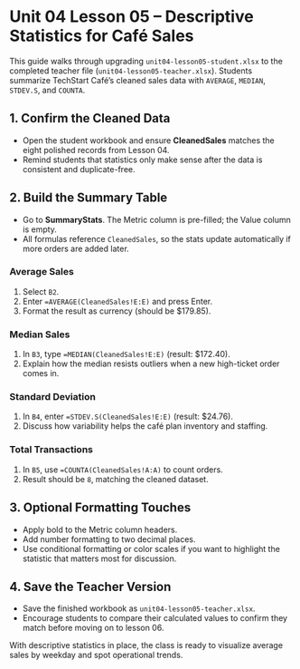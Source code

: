 # Unit 04 Lesson 05 – Descriptive Statistics for Café Sales

This guide walks through upgrading `unit04-lesson05-student.xlsx` to the completed teacher file (`unit04-lesson05-teacher.xlsx`). Students summarize TechStart Café’s cleaned sales data with `AVERAGE`, `MEDIAN`, `STDEV.S`, and `COUNTA`.

## 1. Confirm the Cleaned Data

- Open the student workbook and ensure **CleanedSales** matches the eight polished records from Lesson 04.
- Remind students that statistics only make sense after the data is consistent and duplicate-free.

## 2. Build the Summary Table

- Go to **SummaryStats**. The Metric column is pre-filled; the Value column is empty.
- All formulas reference `CleanedSales`, so the stats update automatically if more orders are added later.

### Average Sales

1. Select `B2`.
2. Enter `=AVERAGE(CleanedSales!E:E)` and press Enter.
3. Format the result as currency (should be \$179.85).

### Median Sales

1. In `B3`, type `=MEDIAN(CleanedSales!E:E)` (result: \$172.40).
2. Explain how the median resists outliers when a new high-ticket order comes in.

### Standard Deviation

1. In `B4`, enter `=STDEV.S(CleanedSales!E:E)` (result: \$24.76).
2. Discuss how variability helps the café plan inventory and staffing.

### Total Transactions

1. In `B5`, use `=COUNTA(CleanedSales!A:A)` to count orders.
2. Result should be `8`, matching the cleaned dataset.

## 3. Optional Formatting Touches

- Apply bold to the Metric column headers.
- Add number formatting to two decimal places.
- Use conditional formatting or color scales if you want to highlight the statistic that matters most for discussion.

## 4. Save the Teacher Version

- Save the finished workbook as `unit04-lesson05-teacher.xlsx`.
- Encourage students to compare their calculated values to confirm they match before moving on to lesson 06.

With descriptive statistics in place, the class is ready to visualize average sales by weekday and spot operational trends.
